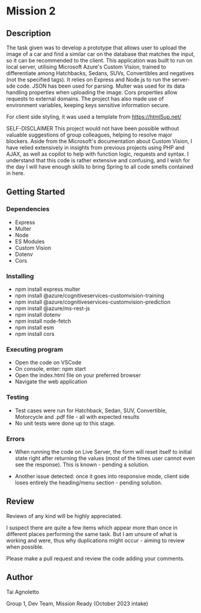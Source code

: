 # Mission 2

## Description

The task given was to develop a prototype that allows user to upload the image of a car and find a similar car on the database that matches the input, so it can be recommended to the client. 
This application was built to run on local server, utilising Microsoft Azure's Custom Vision, trained to differentiate among Hatchbacks, Sedans, SUVs, Convertibles and negatives (not the specified tags).
It relies on Express and Node.js to run the server-sde code. JSON has been used for parsing. 
Multer was used for its data handling properties when uploading the image. Cors properties allow requests to external domains. 
The project has also made use of environment variables, keeping keys sensitive information secure.

For client side styling, it was used a template from https://html5up.net/

SELF-DISCLAIMER
This project would not have been possible without valuable suggestions of group colleagues, helping to resolve major blockers.
Aside from the Microsoft's documentation about Custom Vision, I have relied extensively in insights from previous projects using PHP and AJAX, as well as copilot to help with function logic, requests and syntax.
I understand that this code is rather extensive and confusing, and I wish for the day I will have enough skills to bring Spring to all code smells contained in here.

## Getting Started

### Dependencies

* Express
* Multer
* Node
* ES Modules
* Custom Vision
* Dotenv
* Cors

### Installing

* npm install express multer
* npm install @azure/cognitiveservices-customvision-training
* npm install @azure/cognitiveservices-customvision-prediction
* npm install @azure/ms-rest-js
* npm install dotenv
* npm install node-fetch
* npm install esm
* npm install cors

### Executing program

* Open the code on VSCode
* On console, enter: npm start
* Open the index.html file on your preferred browser
* Navigate the web application

### Testing

* Test cases were run for Hatchback, Sedan, SUV, Convertible, Motorcycle and .pdf file - all with expected results
* No unit tests were done up to this stage. 

### Errors

* When running the code on Live Server, the form will reset itself to initial state right after returning the values (most of the times user cannot even see the response). This is known - pending a solution.

* Another issue detected: once it goes into responsive mode, client side loses entirely the heading/menu section - pending solution.

## Review

Reviews of any kind will be highly appreciated.

I suspect there are quite a few items which appear more than once in different places performing the same task. But I am unsure of what is working and were, thus why duplications might occur - aiming to review when possible.

Please make a pull request and review the code adding your comments.

## Author

Tai Agnoletto

Group 1, Dev Team, Mission Ready (October 2023 intake)